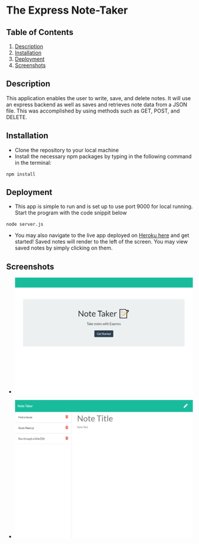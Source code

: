 # The Express Note-Taker

## Table of Contents

1. [Description](#Description)
2. [Installation](#Installation)
3. [Deployment](#Deployment)
4. [Screenshots](#Screenshots)


## Description

This application enables the user to write, save, and delete notes. It will use an express backend as well as saves and retrieves note data from a JSON file. This was accomplished by using methods such as GET, POST, and DELETE.

## Installation 

* Clone the repository to your local machine
* Install the necessary npm packages by typing in the following command in the terminal:

```
npm install
```

## Deployment 

* This app is simple to run and is set up to use port 9000 for local running. Start the program with the code snippit below

```
node server.js
```

* You may also navigate to the live app deployed on [Heroku here](https://note-taker-lakis006.herokuapp.com/) and get started! Saved notes will render to the left of the screen. You may view saved notes by simply clicking on them. 

## Screenshots

* ![image](public/assets/images/start.png)

* ![image](public/assets/images/note-list.png)